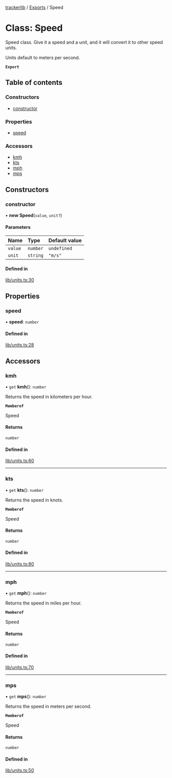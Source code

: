[trackerlib](../README.md) / [Exports](../modules.md) / Speed

# Class: Speed

Speed class. Give it a speed and a unit, and it will convert it to other speed units.

Units default to meters per second.

**`Export`**

## Table of contents

### Constructors

- [constructor](Speed.md#constructor)

### Properties

- [speed](Speed.md#speed)

### Accessors

- [kmh](Speed.md#kmh)
- [kts](Speed.md#kts)
- [mph](Speed.md#mph)
- [mps](Speed.md#mps)

## Constructors

### constructor

• **new Speed**(`value`, `unit?`)

#### Parameters

| Name | Type | Default value |
| :------ | :------ | :------ |
| `value` | `number` | `undefined` |
| `unit` | `string` | `"m/s"` |

#### Defined in

[lib/units.ts:30](https://github.com/florisporro/trackerlib/blob/326f9fc/src/lib/units.ts#L30)

## Properties

### speed

• **speed**: `number`

#### Defined in

[lib/units.ts:28](https://github.com/florisporro/trackerlib/blob/326f9fc/src/lib/units.ts#L28)

## Accessors

### kmh

• `get` **kmh**(): `number`

Returns the speed in kilometers per hour.

**`Memberof`**

Speed

#### Returns

`number`

#### Defined in

[lib/units.ts:60](https://github.com/florisporro/trackerlib/blob/326f9fc/src/lib/units.ts#L60)

___

### kts

• `get` **kts**(): `number`

Returns the speed in knots.

**`Memberof`**

Speed

#### Returns

`number`

#### Defined in

[lib/units.ts:80](https://github.com/florisporro/trackerlib/blob/326f9fc/src/lib/units.ts#L80)

___

### mph

• `get` **mph**(): `number`

Returns the speed in miles per hour.

**`Memberof`**

Speed

#### Returns

`number`

#### Defined in

[lib/units.ts:70](https://github.com/florisporro/trackerlib/blob/326f9fc/src/lib/units.ts#L70)

___

### mps

• `get` **mps**(): `number`

Returns the speed in meters per second.

**`Memberof`**

Speed

#### Returns

`number`

#### Defined in

[lib/units.ts:50](https://github.com/florisporro/trackerlib/blob/326f9fc/src/lib/units.ts#L50)
